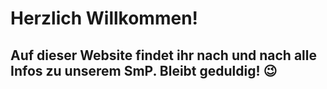 # Herzlich Willkommen!
## Auf dieser Website findet ihr nach und nach alle Infos zu unserem SmP. Bleibt geduldig! 😉
